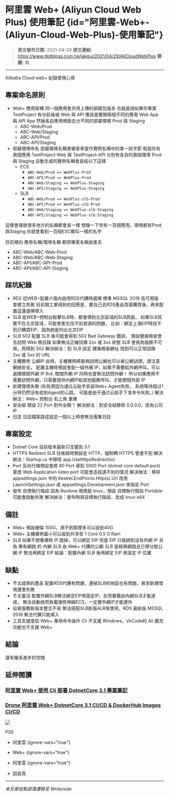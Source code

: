 # 阿里雲 Web&#x2B; (Aliyun Cloud Web Plus) 使用筆記 {id="阿里雲-Web&#x2B;-(Aliyun-Cloud-Web-Plus)-使用筆記"}

> **原文發布日期:** 2021-04-29
> **原文連結:** https://www.dotblogs.com.tw/jakeuj/2021/04/29/AliCloudWebPlus
> **標籤:** 無

---

Alibaba Cloud web+ 紀錄使用心得

## 專案命名原則

* Web+ 應用架構
  同一個應用會共用上傳的部屬包版本
  也就是說如果你專案 TestProject 有分前後端 Web 與 API
  應該是要開兩個不同的應用 Web App 與 API App
  然後各自應用裡面去分不同的部屬環境 Prod 與 Staging
  + ABC-Web/Prod
  + ABC-Web/Staging
  + ABC-API/Prod
  + ABC-API/Staging
* 部屬環境命名
  部屬環境名稱會被拿來當作實例名稱中的某一段字節
  假設你有兩個應用 TestProject-Web 與 TestProject-API
  分別有各自的兩個環境 Prod 與 Staging
  自動生成的實例名稱會長程以下這樣
  + ECS
    - `ABC-Web/Prod => WebPlus-Prod`
    - `ABC-API/Prod => WebPlus-Prod`
    - `ABC-Web/Staging => WebPlus-Staging`
    - `ABC-API/Staging => WebPlus-Staging`
  + SLB
    - `ABC-Web/Prod => WebPlus-slb-Prod`
    - `ABC-API/Prod => WebPlus-slb-Prod`
    - `ABC-Web/Staging => WebPlus-slb-Staging`
    - `ABC-API/Staging => WebPlus-slb-Staging`

這樣會導致很多地方的名稱都會長一樣
想像一下你有一百個應用，環境都有Prod與Staging
你就會看到一百個ESC都叫一樣的名字

目前傾向 應用名稱/環境名稱 都把專案名稱放進去

* ABC-Web/ABC-Web-Prod
* ABC-Web/ABC-Web-Staging
* ABC-API/ABC-API-Prod
* ABC-API/ABC-API-Staging

## 踩坑紀錄

* RDS
  從WEB+配置介面內啟用RDS代購時選擇 標準 MSSQL 2019 高可用版 會建立失敗
  目前開工單得到的回應是，要自己去RDS產品頁面購買後，再來配置這邊選擇導入
* SLB
  從WEB+控制台點擊SLB時，都會導到北京區域的SLB頁面，
  如果SLB其實不在北京區域，可能會產生找不到資源的問題，
  比如：綁定上海EIP時找不到已購買EIP，因為她是列出北京EIP
* SLB 502
  配置 SLB 後可能會得到 502 Bad Gateway 錯誤，
  預設健康檢查會去訪問 Web 根目錄
  如果無法正確回傳 2xx 或 3xx 狀態
  SLB 會視為服務不可用，而得到 502
  解決辦法：到 SLB 設定 健康檢查網址 改到可以正常回傳 2xx 或 3xx 的 URL
* 主機實例 公網IP
  此時，主機實例將能夠訪問公網也可以被公網訪問，請注意網絡安全。
  配置主機時預設會配一組外網 IP，如果不需要給外網呼叫，可以選擇關閉外網 IP
  But, 關閉外網 IP 同時也會無法訪問外網！
  所以如果應用不需要訪問外網，只需要提供內網IP給其他服務呼叫，才能關閉外部 IP
* 新建環境失敗
  (失败原因为通过云助手安装Web+ Agent失败，
  系统等待超过1分钟仍然没有收到Agent的心跳，
  可能是由于通过云助手下发命令失败。)
  解決辦法：Web+ 控制台 右上角 重建
* 安全組
  預設 22 Port 對外全開？
  解決辦法：到安全組移除 0.0.0.0，改為公司 IP
* 日誌
  日誌檔案路徑設定一個以上時會無法蒐集日誌

## 專案設定

* Dotnet Core
  目前版本最新只支援到 3.1
* HTTPS Redirect
  SLB 往後拋時預設走 HTTP，強制轉 HTTPS 會連不到
  解決辦法：Startup.cs 中移除 app.UseHttpsRedirection
* Port
  反向代理預設會將 80 Port 導到 5000 Port (dotnet core default port)
  更改 Web Application listen port 可能會造成連不到的情況
  解決辦法：移除 appsettings.json 中的 Kestrel.EndPoints.Http(s).Url
  改用 LaunchSettings.json 或 appsettings.Development.json 來指定 Port
* 發布 目標執行階段
  因為 Runtime 環境是 linux，預設 目標執行階段 Portable 可能會啟動失敗
  解決辦法：發布時將目標執行階段，改成 linux-x64

## 備註

* Web+ 預設硬碟 100G，用不到那摸多可以設到40G
* Web+ 主機實例最小可以設到共享型 1 Core 0.5 G Ram
* SLB 如果不想重建時 IP 跑掉，可以綁定 EIP
  但是 EIP 只能綁到沒有外網 IP 且為 專有網路 的 內網 SLB
  由 Web+ 代購的公網 SLB 是經典網路且已預分配公網 IP 無法再綁定 EIP
  結論：配置內網 SLB 後再綁定 EIP 來固定 IP 位置

## 缺點

* 不太成熟的產品
  配置RDS代購有問題，連結SLB的地區也有問題，甚至新建環境還會失敗
* 不太靈活
  配置外網SLB無法綁定EIP來固定IP，反而要藉由內網SLB才能達成，
  無法自動依照負載彈性伸縮ECS，一定要外網IP才能連外
* 自家服務新版本整合不易
  無法搭配SLB新版ALB來使用，RDS 最新版 MSSQL 2019 無法代購只能導入
* 工具支援度低
  Web+ 專用命令操作 Cli 不支援 Windows，VsCode的 Ali 擴充功能也不支援 Web+

## 結論

還有蠻多進步的空間

## 延伸閱讀

### [阿里雲 Web+ 使用 Cli 部署 DotnetCore 3.1 專案筆記](https://dotblogs.com.tw/jakeuj/2021/04/22/AliWebPlusDepoly)

### [Drone 阿里雲 Web+ DotnetCore 3.1 CI/CD & DockerHub Images CI/CD](https://dotblogs.com.tw/jakeuj/2021/04/22/DroneAliWebPlusCICD)

![](https://card.psnprofiles.com/1/jakeuj.png)

PS5

* 阿里雲
{ignore-vars="true"}
* Web+
{ignore-vars="true"}
* 阿里雲
{ignore-vars="true"}

* 回首頁

---

*本文章從點部落遷移至 Writerside*
